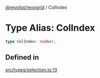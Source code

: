 [@revolist/revogrid](README.md) / ColIndex

# Type Alias: ColIndex

```ts
type ColIndex: number;
```

## Defined in

[src/types/selection.ts:13](https://github.com/revolist/revogrid/blob/6916c62aedeba77f36804fdc386f78e588e18412/src/types/selection.ts#L13)
